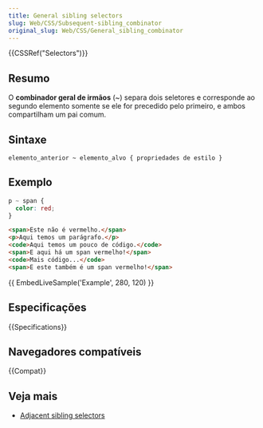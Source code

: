 ```yaml
---
title: General sibling selectors
slug: Web/CSS/Subsequent-sibling_combinator
original_slug: Web/CSS/General_sibling_combinator
---
```


{{CSSRef("Selectors")}}

## Resumo

O **combinador geral de irmãos** (\~) separa dois seletores e corresponde ao segundo elemento somente se ele for precedido pelo primeiro, e ambos compartilham um pai comum.

## Sintaxe

```
elemento_anterior ~ elemento_alvo { propriedades de estilo }
```

## Exemplo

```css
p ~ span {
  color: red;
}
```

```html
<span>Este não é vermelho.</span>
<p>Aqui temos um parágrafo.</p>
<code>Aqui temos um pouco de código.</code>
<span>E aqui há um span vermelho!</span>
<code>Mais código...</code>
<span>E este também é um span vermelho!</span>
```

{{ EmbedLiveSample('Example', 280, 120) }}

## Especificações

{{Specifications}}

## Navegadores compatíveis

{{Compat}}

## Veja mais

- [Adjacent sibling selectors](/pt-BR/docs/Web/CSS/Adjacent_sibling_selectors)
